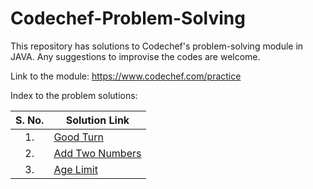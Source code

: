 # Codechef-Problem-Solving
This repository has solutions to Codechef's problem-solving module in JAVA. Any suggestions to improvise the codes are welcome.

Link to the module: https://www.codechef.com/practice

Index to the problem solutions:

| S. No.  | Solution Link |
|:---------------:|---------------|
|1.| [Good Turn](https://github.com/niharika1102/Codechef-Problem-Solving-JAVA/blob/main/Good%20Turn.java)|
|2. |[Add Two Numbers](https://github.com/niharika1102/Codechef-Problem-Solving-JAVA/blob/main/Add%20Two%20Numbers.java)|
|3. |[Age Limit](https://github.com/niharika1102/Codechef-Problem-Solving-JAVA/blob/main/Age%20Limit.java)|
